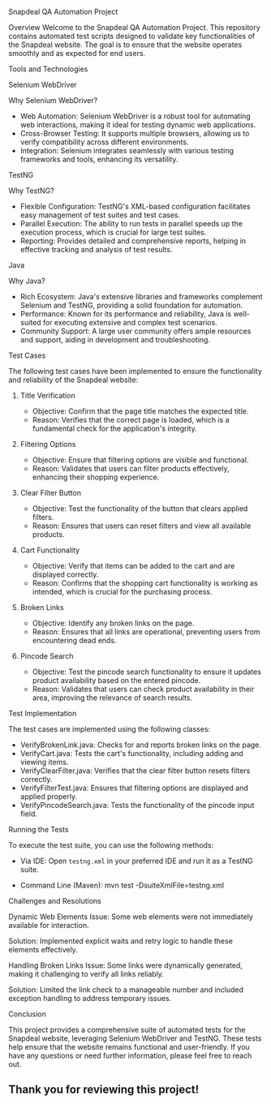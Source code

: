 Snapdeal QA Automation Project

Overview
Welcome to the Snapdeal QA Automation Project. This repository contains automated test scripts designed to validate key functionalities of the Snapdeal website. The goal is to ensure that the website operates smoothly and as expected for end users.

Tools and Technologies

Selenium WebDriver

Why Selenium WebDriver?
- Web Automation: Selenium WebDriver is a robust tool for automating web interactions, making it ideal for testing dynamic web applications.
- Cross-Browser Testing: It supports multiple browsers, allowing us to verify compatibility across different environments.
- Integration: Selenium integrates seamlessly with various testing frameworks and tools, enhancing its versatility.

 TestNG

Why TestNG?
- Flexible Configuration: TestNG's XML-based configuration facilitates easy management of test suites and test cases.
- Parallel Execution: The ability to run tests in parallel speeds up the execution process, which is crucial for large test suites.
- Reporting: Provides detailed and comprehensive reports, helping in effective tracking and analysis of test results.

Java

Why Java?
- Rich Ecosystem: Java's extensive libraries and frameworks complement Selenium and TestNG, providing a solid foundation for automation.
- Performance: Known for its performance and reliability, Java is well-suited for executing extensive and complex test scenarios.
- Community Support: A large user community offers ample resources and support, aiding in development and troubleshooting.

Test Cases

The following test cases have been implemented to ensure the functionality and reliability of the Snapdeal website:
1. Title Verification
   - Objective: Confirm that the page title matches the expected title.
   - Reason: Verifies that the correct page is loaded, which is a fundamental check for the application's integrity.

2. Filtering Options
   - Objective: Ensure that filtering options are visible and functional.
   - Reason: Validates that users can filter products effectively, enhancing their shopping experience.

3. Clear Filter Button
   - Objective: Test the functionality of the button that clears applied filters.
   - Reason: Ensures that users can reset filters and view all available products.

4. Cart Functionality
   - Objective: Verify that items can be added to the cart and are displayed correctly.
   - Reason: Confirms that the shopping cart functionality is working as intended, which is crucial for the purchasing process.

5. Broken Links
   - Objective: Identify any broken links on the page.
   - Reason: Ensures that all links are operational, preventing users from encountering dead ends.

6. Pincode Search
   - Objective: Test the pincode search functionality to ensure it updates product availability based on the entered pincode.
   - Reason: Validates that users can check product availability in their area, improving the relevance of search results.

Test Implementation

The test cases are implemented using the following classes:
- VerifyBrokenLink.java: Checks for and reports broken links on the page.
- VerifyCart.java: Tests the cart's functionality, including adding and viewing items.
- VerifyClearFilter.java: Verifies that the clear filter button resets filters correctly.
- VerifyFilterTest.java: Ensures that filtering options are displayed and applied properly.
- VerifyPincodeSearch.java: Tests the functionality of the pincode input field.

Running the Tests

To execute the test suite, you can use the following methods:
- Via IDE: Open `testng.xml` in your preferred IDE and run it as a TestNG suite.

- Command Line (Maven):
  mvn test -DsuiteXmlFile=testng.xml

Challenges and Resolutions

Dynamic Web Elements
Issue: Some web elements were not immediately available for interaction.

Solution: Implemented explicit waits and retry logic to handle these elements effectively.

Handling Broken Links
Issue: Some links were dynamically generated, making it challenging to verify all links reliably.

Solution: Limited the link check to a manageable number and included exception handling to address temporary issues.

Conclusion

This project provides a comprehensive suite of automated tests for the Snapdeal website, leveraging Selenium WebDriver and TestNG. These tests help ensure that the website remains functional and user-friendly. If you have any questions or need further information, please feel free to reach out.

Thank you for reviewing this project!
---

